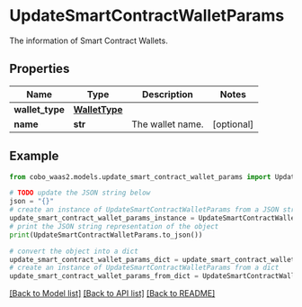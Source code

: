# UpdateSmartContractWalletParams

The information of Smart Contract Wallets.

## Properties

Name | Type | Description | Notes
------------ | ------------- | ------------- | -------------
**wallet_type** | [**WalletType**](WalletType.md) |  | 
**name** | **str** | The wallet name. | [optional] 

## Example

```python
from cobo_waas2.models.update_smart_contract_wallet_params import UpdateSmartContractWalletParams

# TODO update the JSON string below
json = "{}"
# create an instance of UpdateSmartContractWalletParams from a JSON string
update_smart_contract_wallet_params_instance = UpdateSmartContractWalletParams.from_json(json)
# print the JSON string representation of the object
print(UpdateSmartContractWalletParams.to_json())

# convert the object into a dict
update_smart_contract_wallet_params_dict = update_smart_contract_wallet_params_instance.to_dict()
# create an instance of UpdateSmartContractWalletParams from a dict
update_smart_contract_wallet_params_from_dict = UpdateSmartContractWalletParams.from_dict(update_smart_contract_wallet_params_dict)
```
[[Back to Model list]](../README.md#documentation-for-models) [[Back to API list]](../README.md#documentation-for-api-endpoints) [[Back to README]](../README.md)


